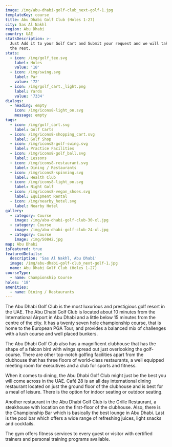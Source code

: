 ```yaml
---
image: /img/abu-dhabi-golf-club_next-golf-1.jpg
templateKey: course
title: Abu Dhabi Golf Club (Holes 1-27)
city: Sas Al Nakhl
region: Abu Dhabi
country: UAE
statsDescription: >-
  Just Add it to your Golf Cart and Submit your request and we will take care of
  the rest.
stats:
  - icon: /img/golf_tee.svg
    label: Holes
    value: '18'
  - icon: /img/swing.svg
    label: Par
    value: '72'
  - icon: /img/golf_cart._light.png
    label: Yards
    value: '7334'
dialogs:
  - heading: empty
    icon: /img/icons8-light_on.svg
    message: empty
tags:
  - icon: /img/golf_cart.svg
    label: Golf Carts
  - icon: /img/icons8-shopping_cart.svg
    label: Golf Shop
  - icon: /img/icons8-golf-swing.svg
    label: Practice Facilities
  - icon: /img/icons8-golf_ball.svg
    label: Lessons
  - icon: /img/icons8-restaurant.svg
    label: Dining / Restaurants
  - icon: /img/icons8-spinning.svg
    label: Health Club
  - icon: /img/icons8-light_on.svg
    label: Night Golf
  - icon: /img/icons8-vegan_shoes.svg
    label: Equipment Rental
  - icon: /img/nearby_hotel.svg
    label: Nearby Hotel
gallery:
  - category: Course
    image: /img/abu-dhabi-golf-club-30-xl.jpg
  - category: Course
    image: /img/abu-dhabi-golf-club-24-xl.jpg
  - category: Course
    image: /img/50842.jpg
map: Abu Dhabi
isFeatured: true
featuredDetails:
  description: 'Sas Al Nakhl, Abu Dhabi'
  image: /img/abu-dhabi-golf-club_next-golf-1.jpg
  name: Abu Dhabi Golf Club (Holes 1-27)
courseType:
  - name: Championship Course
holes: '18'
amenities:
  - name: Dining / Restaurants
---
```

The Abu Dhabi Golf Club is the most luxurious and prestigious golf resort in the UAE. The Abu Dhabi Golf Club is located about 10 minutes from the International Airport in Abu Dhabi and a little below 15 minutes from the centre of the city. It has a twenty seven hole championship course, that is home to the European PGA Tour, and provides a balanced mix of challenges with a lush course and well placed bunkers.

The Abu Dhabi Golf Club also has a magnificent clubhouse that has the shape of a falcon bird with wings spread out just overlooking the golf-course. There are other top-notch golfing facilities apart from the clubhouse that has three floors of world-class restaurants, a well equipped meeting room for executives and a club for sports and fitness.

When it comes to dining, the Abu Dhabi Golf Club might just be the best you will come across in the UAE. Café 28 is an all day international dining restaurant located on just the ground floor of the clubhouse and is best for a meal of leisure. There is the option for indoor seating or outdoor seating.

Another restaurant in the Abu Dhabi Golf Club is the Grille Restaurant, a steakhouse with location on the first-floor of the clubhouse. Also, there is the Championship Bar which is basically the best lounge in Abu Dhabi. Last is the pool bar which offers a wide range of refreshing juices, light snacks and cocktails.

The gym offers fitness services to every guest or visitor with certified trainers and personal training programs available.
